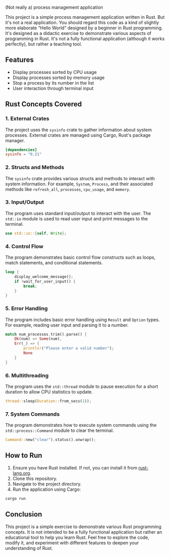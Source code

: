 (Not really a) process management application

This project is a simple process management application written in Rust. But it's not a real application. You should regard this code as a kind of slightly more elaborate “Hello World” designed by a beginner in Rust programming.
It's designed as a didactic exercise to demonstrate various aspects of programming in Rust. It's not a fully functional application (although it works perfectly), but rather a teaching tool.


## Features

- Display processes sorted by CPU usage
- Display processes sorted by memory usage
- Stop a process by its number in the list
- User interaction through terminal input

## Rust Concepts Covered

### 1. External Crates

The project uses the `sysinfo` crate to gather information about system processes. External crates are managed using Cargo, Rust's package manager.

```toml
[dependencies]
sysinfo = "0.21"
```

### 2. Structs and Methods

The `sysinfo` crate provides various structs and methods to interact with system information. For example, `System`, `Process`, and their associated methods like `refresh_all`, `processes`, `cpu_usage`, and `memory`.

### 3. Input/Output

The program uses standard input/output to interact with the user. The `std::io` module is used to read user input and print messages to the terminal.

```rust
use std::io::{self, Write};
```

### 4. Control Flow

The program demonstrates basic control flow constructs such as loops, match statements, and conditional statements.

```rust
loop {
    display_welcome_message();
    if !wait_for_user_input() {
        break;
    }
}
```

### 5. Error Handling

The program includes basic error handling using `Result` and `Option` types. For example, reading user input and parsing it to a number.

```rust
match num_processes.trim().parse() {
    Ok(num) => Some(num),
    Err(_) => {
        println!("Please enter a valid number");
        None
    }
}
```

### 6. Multithreading

The program uses the `std::thread` module to pause execution for a short duration to allow CPU statistics to update.

```rust
thread::sleep(Duration::from_secs(1));
```

### 7. System Commands

The program demonstrates how to execute system commands using the `std::process::Command` module to clear the terminal.

```rust
Command::new("clear").status().unwrap();
```

## How to Run

1. Ensure you have Rust installed. If not, you can install it from [rust-lang.org](https://www.rust-lang.org/).
2. Clone this repository.
3. Navigate to the project directory.
4. Run the application using Cargo:

```sh
cargo run
```

## Conclusion

This project is a simple exercise to demonstrate various Rust programming concepts. It is not intended to be a fully functional application but rather an educational tool to help you learn Rust. Feel free to explore the code, modify it, and experiment with different features to deepen your understanding of Rust.
